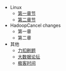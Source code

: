 - Linux
  - [第一章节](desgin-pattern/Java面试必备：手写单例模式.md)
  - [第二章节](desgin-pattern/工厂模式超详解（代码示例）.md)
- HadoopCancel changes
  	- 第一章
  	- 第二章
- 其他
    - [力扣刷题](https://leetcode-cn.com/problemset/all/)  
    - [大数据论坛](https://bbs.csdn.net/forums/hadoop/)
    - [极客时间](https://time.geekbang.org/dashboard/usercenter)

  	
